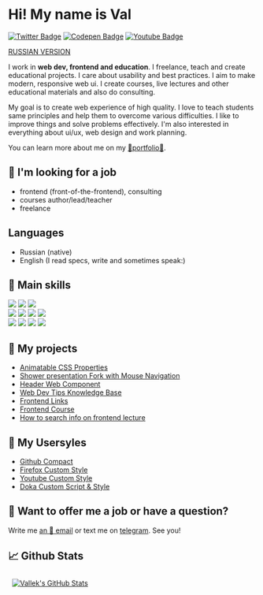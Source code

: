 # Hi! My name is Val

[![Twitter Badge](https://img.shields.io/badge/Twitter-profile-informational?style=flat&logo=twitter&logoColor=white&color=1CA2F1)](https://twitter.com/_vallek)
[![Codepen Badge](https://img.shields.io/badge/CodePen-profile-informational?style=flat&logo=codepen&logoColor=white&color=black)](https://codepen.io/vallek)
[![Youtube Badge](https://img.shields.io/badge/Youtube-channel-informational?style=flat&logo=twitter&logoColor=white&color=e60000)](https://www.youtube.com/channel/UCzS4sE_0ltfSz6qx_FUCTdA)

[RUSSIAN VERSION](README.md)

I work in **web dev, frontend and education**. I freelance, teach and create educational projects. I care about usability and best practices. I aim to make modern, responsive web ui. I create courses, live lectures and other educational materials and also do consulting.

My goal is to create web experience of high quality. I love to teach students same principles and help them to overcome various difficulties. I like to improve things and solve problems effectively. I'm also interested in everything about ui/ux, web design and work planning.

You can learn more about me on my [💎portfolio💎](https://vallek.github.io/).

## 🔎 I'm looking for a job
* frontend (front-of-the-frontend), consulting
* courses author/lead/teacher
* freelance

## Languages
* Russian (native)
* English (I read specs, write and sometimes speak:)

## 💼 Main skills
[![](https://img.shields.io/badge/Code-HTML-informational?style=flat&logo=html5&logoColor=white&color=blue)](https://vallek.github.io/pages/site/en/skills.html#html)
[![](https://img.shields.io/badge/Code-CSS-informational?style=flat&logo=css3&logoColor=white&color=orange)](https://vallek.github.io/pages/site/en/skills.html#html)
[![](https://img.shields.io/badge/Code-JavaScript-informational?style=flat&logo=javascript&logoColor=white&color=yellow)](https://vallek.github.io/pages/site/en/skills.html#js)<br>
[![](https://img.shields.io/badge/Code-Git-informational?style=flat&logo=git&logoColor=white&color=darkgreen)](https://vallek.github.io/pages/site/en/skills.html#git)
[![](https://img.shields.io/badge/Code-BEM-informational?style=flat&logo=bem&logoColor=white&color=darkgreen)](https://vallek.github.io/pages/site/en/skills.html#bem)
[![](https://img.shields.io/badge/Tools-Figma-informational?style=flat&logo=figma&logoColor=white&color=darkgreen)](https://vallek.github.io/pages/site/en/skills.html#figma)
[![](https://img.shields.io/badge/Code-Node.js-339933?style=flat&logo=Node.js&logoColor=white&color=darkgreen)](https://vallek.github.io/pages/site/en/skills.html#node)
<br>
[![](https://img.shields.io/badge/Tools-npm-informational?style=flat&logo=npm&logoColor=white&color=darkgreen)](https://vallek.github.io/pages/site/en/skills.html#node)
[![](https://img.shields.io/badge/Code-gulp-informational?style=flat&logo=gulp&logoColor=white&color=darkgreen)](https://vallek.github.io/pages/site/en/skills.html#build)
[![](https://img.shields.io/badge/Tools-esbuild-informational?style=flat&logo=esbuild&logoColor=white&color=darkgreen)](https://vallek.github.io/pages/site/en/skills.html#build)
[![](https://img.shields.io/badge/Code-Jekyll-informational?style=flat&logo=jekyll&logoColor=white&color=darkgreen)](https://vallek.github.io/pages/site/en/skills.html#jekyll)

## 📌 My projects
* [Animatable CSS Properties](https://vallek.github.io/animatable-css/)
* [Shower presentation Fork with Mouse Navigation](https://github.com/Vallek/shower)
* [Header Web Component](https://github.com/Vallek/vallek-custom-header)
* [Web Dev Tips Knowledge Base](https://vallek.github.io/webdevtips/en/)
* [Frontend Links](https://vallek.github.io/web-links/en/index.html)
* [Frontend Course](https://vallek.github.io/pages/courses/en/web.html)
* [How to search info on frontend lecture](https://vallek.github.io/pages/projects/en/search.html)

## 🧰 My Usersyles
* [Github Compact](https://github.com/Vallek/vallek-github-custom-css)
* [Firefox Custom Style](https://github.com/Vallek/vallek-firefox-custom-css)
* [Youtube Custom Style](https://github.com/Vallek/vallek-youtube-custom-css)
* [Doka Custom Script & Style](https://github.com/Vallek/vallek-doka-search)

## 💬 Want to offer me a job or have a question?
Write me [an 📧 email](mailto:vwebdis@gmail.com) or text me on [telegram](https://t.me/webval). See you!

## 📈 Github Stats
<a href="https://github.com/Vallek">
  <img style="margin:0.5rem" src="https://github-readme-stats.vercel.app/api?username=vallek&hide_rank=true&show_icons=true&line_height=27&count_private=true&title_color=da575c&text_color=c9cacc&icon_color=da575c&bg_color=1A2B34" alt="Vallek's GitHub Stats">
</a>
